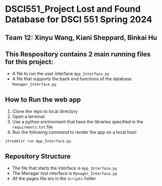 # DSCI551_Project Lost and Found Database for DSCI 551 Spring 2024

## Team 12: Xinyu Wang, Kiani Sheppard, Binkai Hu


## This Respository contains 2 main running files for this project:

 - A file to run the user interface `App_Interface.py`
 - A file that supports the back end functions of the database `Manager_Interface.py`

## How to Run the web app

1. Clone the repo to local directory
2. Open a terminal
3. Use a python environment that have the libraries specified in the `requirments.txt` file
4. Run the following command to render the app on a local host:

```
streamlit run App_Interface.py
```

## Repository Structure

 - The file that starts the interface is `App_Interface.py`
 - The Manager tool interface is `Manager_Interface.py` 
 - All the pages file are in the `Scripts` folder